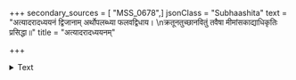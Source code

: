 +++
secondary_sources = [ "MSS_0678",]
jsonClass = "Subhaashita"
text = "अत्यादरादध्ययनं द्विजानाम् अर्थोपलब्ध्या फलवद्विधाय।  \nक्रतूनतुच्छानवितुं तवैषा मीमांसकाद्याधिकृतिः प्रसिद्धा॥"
title = "अत्यादरादध्ययनम्"

+++

<details><summary>Text</summary>

अत्यादरादध्ययनं द्विजानाम् अर्थोपलब्ध्या फलवद्विधाय।  
क्रतूनतुच्छानवितुं तवैषा मीमांसकाद्याधिकृतिः प्रसिद्धा॥
</details>
